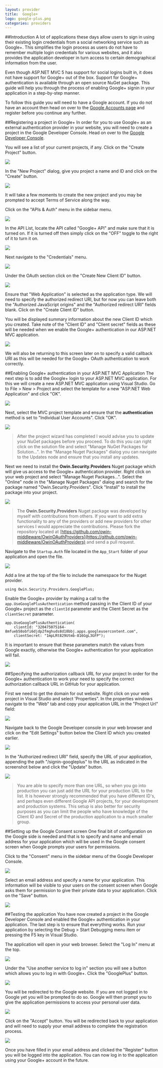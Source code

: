 ```yaml
---
layout: provider
title:  Google+
logo: google-plus.png
categories: providers
---
```

##Introduction
A lot of applications these days allow users to sign in using their existing login credentials from a social networking service such as Google+.  This simplifies the login process as users do not have to remember multiple login credentials for various websites, and it also provides the application developer in turn access to certain demographical information from the user.

Even though ASP.NET MVC 5 has support for social logins built in, it does not have support for Google+ out of the box. Support for Google+ authentication is available through an open source NuGet package. This guide will help you through the process of enabling Google+ signin in your application in a step-by-step manner.

To follow this guide you will need to have a Google account.  If you do not have an account then head on over to the [Google Accounts page](https://accounts.google.com) and register before you continue any further.

##Registering a project in Google+
In order for you to use Google+ as an external authentication provider in your website, you will need to create a project in the Google Developer Console.  Head on over to the [Google Developer Console](https://console.developers.google.com).  

You will see a list of your current projects, if any.  Click on the "Create Project" button.

![](/images/guides/google-plus/google_console_project_list.png)

In the "New Project" dialog, give you project a name and ID and click on the "Create" button.

![](/images/guides/google-plus/google_console_new_project_dialog.png)

It will take a few moments to create the new project and you may be prompted to accept Terms of Service along the way.  

Click on the "APIs & Auth" menu in the sidebar menu.

![](/images/guides/google-plus/google_console_apis_auth_menu.png)

In the API List, locate the API called "Google+ API" and make sure that it is turned on.  If it is turned off then simply click on the "OFF" toggle to the right of it to turn it on.

![](/images/guides/google-plus/google_console_enable_api.png)

Next navigate to the "Credentials" menu.

![](/images/guides/google-plus/google_console_credentials_menu.png)

Under the OAuth section click on the "Create New Client ID" button.

![](/images/guides/google-plus/google_console_create_new_client_button.png)

Ensure that "Web Application" is selected as the application type.  We will need to specify the authorized redirect URI, but for now you can leave both the "Authorized JavaScript origins" and the "Authorized redirect URI" fields blank.  Click on the "Create Client ID" button.

You will be displayed summary information about the new Client ID which you created.  Take note of the "Client ID" and "Client secret" fields as these will be needed when we enable the Google+ authentication in our ASP.NET MVC application.

![](/images/guides/google-plus/google_console_client_summary.png)

We will also be returning to this screen later on to specify a valid callback URI as this will be needed for the Google+ OAuth authentication to work correctly.

##Enabling Google+ authentication in your ASP.NET MVC Application
The next step is to add the Google+ login to your ASP.NET MVC application.  For this we will create a new ASP.NET MVC application using Visual Studio. Go to File > New > Project and select the template for a new "ASP.NET Web Application" and click "OK".

![](/images/guides/google-plus/new_project.png)

Next, select the MVC project template and ensure that the **authentication** method is set to "Individual User Accounts".  Click "OK".

![](/images/guides/google-plus/new_project_mvc.png)

> After the project wizard has completed I would advise you to update your NuGet packages before you proceed.  To do this you can right click on the solution file and select "Manage NuGet Packages for Solution...".  In the "Manage Nuget Packages" dialog you can navigate to the Updates node and ensure that you install any updates.

Next we need to install the **Owin.Security.Providers** Nuget package which will give us access to the Google+ authentication provider.  Right click on your web project and select "Manage Nuget Packages...". Select the "Online" node in the "Manage Nuget Packages" dialog and search for the package named "Owin.Security.Providers".  Click "Install" to install the package into your project.

![](/images/guides/google-plus/nuget_package_dialog.png)

> The **Owin.Security.Providers** Nuget package was developed by myself with contributions from others.  If you want to add extra functionality to any of the providers or add new providers for other services I would appreciate the contributions.  Please fork the repository located at [https://github.com/owin-middleware/OwinOAuthProviders](https://github.com/owin-middleware/OwinOAuthProviders) and send a pull request.

Navigate to the `Startup.Auth` file located in the `App_Start` folder of your application and open the file.

![](/images/guides/google-plus/navigate_startup_auth.png)

Add a line at the top of the file to include the namespace for the Nuget provider.

	using Owin.Security.Providers.GooglePlus;

Enable the Google+ provider by making a call to the `app.UseGooglePlusAuthentication` method passing in the Client ID of your Google+ project as the `clientId` parameter and the Client Secret as the `clientSecret` parameter.

	app.UseGooglePlusAuthentication(
	    clientId: "320475075164-8mfueb58obfi6djdp2fmghuds8d18bbj.apps.googleusercontent.com",
	    clientSecret: "1mpLRt829Utmb-816GgL3GFP");

It is important to ensure that these parameters match the values from Google exactly, otherwise the Google+ authentication for your application will fail.

![](/images/guides/google-plus/keys_matchup.png)

##Specifying the authorization callback URL for your project
In order for the Google+ authentication to work your need to specify the correct authorization callback URL in GitHub for your application.

First we need to get the domain for out website. Right click on your web project in Visual Studio and select 'Properties".  In the properties windows navigate to the "Web" tab and copy your application URL in the "Project Url" field:

![](/images/guides/google-plus/project_properties.png)

Navigate back to the Google Developer console in your web browser and click on the "Edit Settings" button below the Client ID which you created earlier.

![](/images/guides/google-plus/google_console_edit_settings_button.png)

In the "Authorized redirect URI" field, specify the URL of your application, appending the path "/signin-googleplus" to the URL as indicated in the screenshot below and click the "Update" button.

![](/images/guides/google-plus/google_console_redirect_uri.png)

> You are able to specify more than one URL, so when you go into production you can just add the URL for your production URL to the list.  It is however strongly recommended that you have different ID's, and perhaps even different Google API projects, for your development and production systems. This setup is also better for security purposes as you can limit the people who have knowledge of the Client ID and Secret of the production application to a much smaller group.

##Setting up the Google Consent screen
One final bit of configuration on the Google side is needed and that is to specify and name and email address for your application which will be used in the Google consent screen when Google prompts your users for permissions.

Click to the "Consent" menu in the sidebar menu of the Google Developer Console.

![](/images/guides/google-plus/google_console_consent_menu.png)

Select an email address and specify a name for your application.  This information will be visible to your users on the consent screen when Google asks them for permission to give their private data to your application.  Click on the "Save" button.

![](/images/guides/google-plus/google_console_consent_screen.png)

##Testing the application
You have now created a project in the Google Developer Console and enabled the Google+ authentication in your application.  The last step is to ensure that everything works.  Run your application by selecting the Debug > Start Debugging menu item or pressing the F5 key in Visual Studio.

The application will open in your web browser.  Select the "Log In" menu at the top.

![](/images/guides/google-plus/application_start_screen.png)

Under the "Use another service to log in" section you will see a button which allows you to log in with Google+.  Click the "GooglePlus" button.

![](/images/guides/google-plus/application_login_screen.png)

You will be redirected to the Google website.  If you are not logged in to Google yet you will be prompted to do so.  Google will then prompt you to give the application permissions to access your personal user data.

![](/images/guides/google-plus/google_permission.png)

Click on the "Accept" button.  You will be redirected back to your application and will need to supply your email address to complete the registration process.

![](/images/guides/google-plus/complete_registration.png)

Once you have filled in your email address and clicked the "Register" button you will be logged into the application.  You can now log in to the application using your Google+ account in the future.